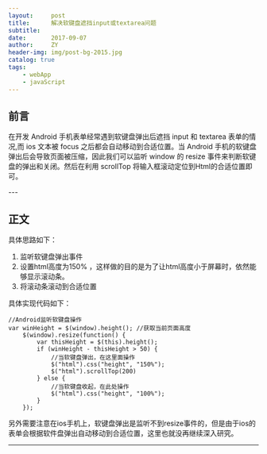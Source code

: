 ```yaml
---
layout:     post
title:      解决软键盘遮挡input或textarea问题
subtitle:   
date:       2017-09-07
author:     ZY
header-img: img/post-bg-2015.jpg
catalog: true
tags:
    - webApp
    - javaScript
---
```




## 前言

在开发 Android 手机表单经常遇到软键盘弹出后遮挡 input 和 textarea 表单的情况,而 ios 文本被 focus 之后都会自动移动到合适位置。当 Android 手机的软键盘弹出后会导致页面被压缩，因此我们可以监听 window 的 resize 事件来判断软键盘的弹出和关闭。然后在利用 scrollTop 将输入框滚动定位到Html的合适位置即可。

<p id = "build"></p>
---

## 正文

具体思路如下：
1. 监听软键盘弹出事件
2. 设置html高度为150% ，这样做的目的是为了让html高度小于屏幕时，依然能够显示滚动条。
3. 将滚动条滚动到合适位置

具体实现代码如下：


```
//Android监听软键盘操作
var winHeight = $(window).height(); //获取当前页面高度
    $(window).resize(function() {
        var thisHeight = $(this).height();
        if (winHeight - thisHeight > 50) {
            //当软键盘弹出，在这里面操作
            $("html").css("height", "150%");
            $("html").scrollTop(200)
        } else {
            //当软键盘收起，在此处操作
            $("html").css("height", "100%");
        }
    });
```

另外需要注意在ios手机上，软键盘弹出是监听不到resize事件的，但是由于ios的表单会根据软件盘弹出自动移动到合适位置，这里也就没再继续深入研究。




---




